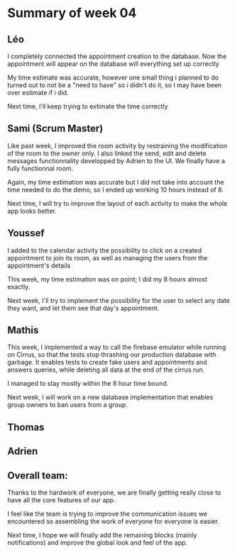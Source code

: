 # Summary of week 04

## Léo

I completely connected the appointment creation to the database. Now the appointment will appear on the database will everything set up correctly

My time estimate was accurate, however one small thing i planned to do turned out to not be a "need to have" so i didn't do it, so I may have been over estimate if i did.

Next time, I'll keep trying to extimate the time correctly

## Sami (Scrum Master)

Like past week, I improved the room activity by restraining the modification of the room to the owner only. I also linked the send, edit and delete messages functionnality 
developped by Adrien to the UI. We finally have a fully functionnal room.

Again, my time estimation was accurate but I did not take into account the time needed to do the demo, so I ended up working 10 hours instead of 8.

Next time, I will try to improve the layout of each activity to make the whole app looks better.

## Youssef

I added to the calendar activity the possibility to click on a created appointment to join its room, as well as managing the users from the appointment's details

This week, my time estimation was on point; I did my 8 hours almost exactly.

Next week, I'll try to implement the possibility for the user to select any date they want, and let them see that day's appointment.

## Mathis

This week, I implemented a way to call the firebase emulator while running on Cirrus, so that the tests stop thrashing our production database with garbage.
It enables tests to create fake users and appointments and answers queries, while deleting all data at the end of the cirrus run.

I managed to stay mostly within the 8 hour time bound.

Next week, I will work on a new database implementation that enables group owners to ban users from a group.

## Thomas


## Adrien


## Overall team:

Thanks to the hardwork of everyone, we are finally getting really close to have all the core features of our app. 

I feel like the team is trying to improve the communication issues we encountered so assembling the work of everyone for everyone is easier.

Next time, I hope we will finally add the remaining blocks (mainly notifications) and improve the global look and feel of the app.

